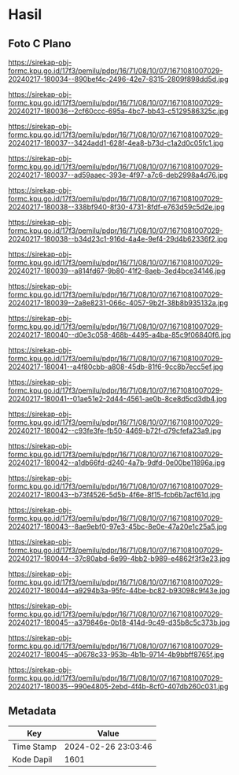# Hasil

## Foto C Plano

https://sirekap-obj-formc.kpu.go.id/17f3/pemilu/pdpr/16/71/08/10/07/1671081007029-20240217-180034--890bef4c-2496-42e7-8315-2809f898dd5d.jpg

https://sirekap-obj-formc.kpu.go.id/17f3/pemilu/pdpr/16/71/08/10/07/1671081007029-20240217-180036--2cf60ccc-695a-4bc7-bb43-c5129586325c.jpg

https://sirekap-obj-formc.kpu.go.id/17f3/pemilu/pdpr/16/71/08/10/07/1671081007029-20240217-180037--3424add1-628f-4ea8-b73d-c1a2d0c05fc1.jpg

https://sirekap-obj-formc.kpu.go.id/17f3/pemilu/pdpr/16/71/08/10/07/1671081007029-20240217-180037--ad59aaec-393e-4f97-a7c6-deb2998a4d76.jpg

https://sirekap-obj-formc.kpu.go.id/17f3/pemilu/pdpr/16/71/08/10/07/1671081007029-20240217-180038--338bf940-8f30-4731-8fdf-e763d59c5d2e.jpg

https://sirekap-obj-formc.kpu.go.id/17f3/pemilu/pdpr/16/71/08/10/07/1671081007029-20240217-180038--b34d23c1-916d-4a4e-9ef4-29d4b62336f2.jpg

https://sirekap-obj-formc.kpu.go.id/17f3/pemilu/pdpr/16/71/08/10/07/1671081007029-20240217-180039--a814fd67-9b80-41f2-8aeb-3ed4bce34146.jpg

https://sirekap-obj-formc.kpu.go.id/17f3/pemilu/pdpr/16/71/08/10/07/1671081007029-20240217-180039--2a8e8231-066c-4057-9b2f-38b8b935132a.jpg

https://sirekap-obj-formc.kpu.go.id/17f3/pemilu/pdpr/16/71/08/10/07/1671081007029-20240217-180040--d0e3c058-468b-4495-a4ba-85c9f06840f6.jpg

https://sirekap-obj-formc.kpu.go.id/17f3/pemilu/pdpr/16/71/08/10/07/1671081007029-20240217-180041--a4f80cbb-a808-45db-81f6-9cc8b7ecc5ef.jpg

https://sirekap-obj-formc.kpu.go.id/17f3/pemilu/pdpr/16/71/08/10/07/1671081007029-20240217-180041--01ae51e2-2d44-4561-ae0b-8ce8d5cd3db4.jpg

https://sirekap-obj-formc.kpu.go.id/17f3/pemilu/pdpr/16/71/08/10/07/1671081007029-20240217-180042--c93fe3fe-fb50-4469-b72f-d79cfefa23a9.jpg

https://sirekap-obj-formc.kpu.go.id/17f3/pemilu/pdpr/16/71/08/10/07/1671081007029-20240217-180042--a1db66fd-d240-4a7b-9dfd-0e00be11896a.jpg

https://sirekap-obj-formc.kpu.go.id/17f3/pemilu/pdpr/16/71/08/10/07/1671081007029-20240217-180043--b73f4526-5d5b-4f6e-8f15-fcb6b7acf61d.jpg

https://sirekap-obj-formc.kpu.go.id/17f3/pemilu/pdpr/16/71/08/10/07/1671081007029-20240217-180043--8ae9ebf0-97e3-45bc-8e0e-47a20e1c25a5.jpg

https://sirekap-obj-formc.kpu.go.id/17f3/pemilu/pdpr/16/71/08/10/07/1671081007029-20240217-180044--37c80abd-6e99-4bb2-b989-e4862f3f3e23.jpg

https://sirekap-obj-formc.kpu.go.id/17f3/pemilu/pdpr/16/71/08/10/07/1671081007029-20240217-180044--a9294b3a-95fc-44be-bc82-b93098c9f43e.jpg

https://sirekap-obj-formc.kpu.go.id/17f3/pemilu/pdpr/16/71/08/10/07/1671081007029-20240217-180045--a379846e-0b18-414d-9c49-d35b8c5c373b.jpg

https://sirekap-obj-formc.kpu.go.id/17f3/pemilu/pdpr/16/71/08/10/07/1671081007029-20240217-180045--a0678c33-953b-4b1b-9714-4b9bbff8765f.jpg

https://sirekap-obj-formc.kpu.go.id/17f3/pemilu/pdpr/16/71/08/10/07/1671081007029-20240217-180035--990e4805-2ebd-4f4b-8cf0-407db260c031.jpg


## Metadata

| Key        | Value               |
| ---------- | ------------------- |
| Time Stamp | 2024-02-26 23:03:46 |
| Kode Dapil | 1601                |



